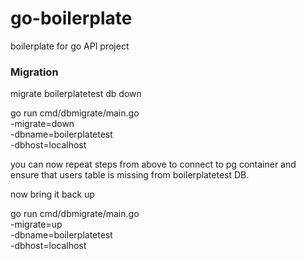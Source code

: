 # go-boilerplate
boilerplate for go API project


### Migration
 
migrate boilerplatetest db down

go run cmd/dbmigrate/main.go \
-migrate=down \
-dbname=boilerplatetest \
-dbhost=localhost

you can now repeat steps from above to connect to pg container
and ensure that users table is missing from boilerplatetest DB.

now bring it back up

go run cmd/dbmigrate/main.go \
-migrate=up \
-dbname=boilerplatetest \
-dbhost=localhost
